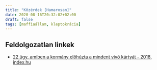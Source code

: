 ```yaml
---
title: "Közérdek [Hamarosan]"
date: 2020-08-16T20:32:02+02:00
draft: false
tags: [maffiaállam, kleptokrácia]
---
```


## Feldolgozatlan linkek

- [22 ügy, amiben a kormány előhúzta a mindent vivő kártyát - 2018, index.hu](https://index.hu/gazdasag/2018/12/07/nemzetstrategiai_szempontbol_kiemelt_jelentosegu_osszefonodasok_2018_vegeig/)